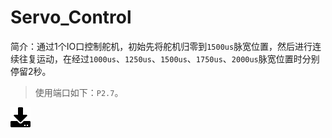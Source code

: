# Servo_Control
简介：通过1个IO口控制舵机，初始先将舵机归零到`1500us`脉宽位置，然后进行连续往复运动，在经过`1000us`、`1250us`、`1500us`、`1750us`、`2000us`脉宽位置时分别停留2秒。  
>使用端口如下：`P2.7`。

[![下载](../download_logo.png)](https://github.com/daishitong/51demo/releases/download/download/08_Servo_Control.zip)  